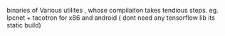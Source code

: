 binaries of Various utilites , whose compilaiton takes tendious steps.
eg. lpcnet + tacotron for x86 and android ( dont need any tensorflow lib its static build)
